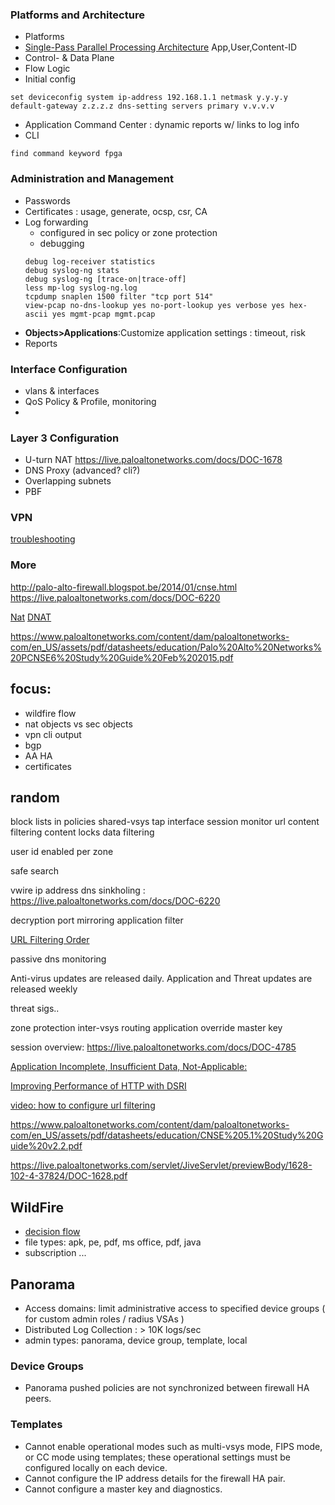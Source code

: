 ### Platforms and Architecture
- Platforms
- [Single-Pass Parallel Processing Architecture](http://www.paloguard.com/SP3-Architecture.asp)
    App,User,Content-ID
- Control- & Data Plane
- Flow Logic
- Initial config 
```
set deviceconfig system ip-address 192.168.1.1 netmask y.y.y.y default-gateway z.z.z.z dns-setting servers primary v.v.v.v
```
- Application Command Center : dynamic reports w/ links to log info
- CLI
```
find command keyword fpga
```
### Administration and Management
- Passwords
- Certificates : usage, generate, ocsp, csr, CA
- Log forwarding 
    - configured in sec policy or zone protection
    - debugging
    ```
    debug log-receiver statistics
    debug syslog-ng stats
    debug syslog-ng [trace-on|trace-off]
    less mp-log syslog-ng.log
    tcpdump snaplen 1500 filter "tcp port 514"
    view-pcap no-dns-lookup yes no-port-lookup yes verbose yes hex-ascii yes mgmt-pcap mgmt.pcap 
    ```
- __Objects>Applications__:Customize application settings : timeout, risk
- Reports

### Interface Configuration
- vlans & interfaces
- QoS Policy & Profile, monitoring
- 

### Layer 3 Configuration

- U-turn NAT https://live.paloaltonetworks.com/docs/DOC-1678
- DNS Proxy (advanced? cli?)
- Overlapping subnets
- PBF

### VPN
[troubleshooting](https://live.paloaltonetworks.com/docs/DOC-3671)

### More
http://palo-alto-firewall.blogspot.be/2014/01/cnse.html
https://live.paloaltonetworks.com/docs/DOC-6220


[Nat](https://live.paloaltonetworks.com/servlet/JiveServlet/previewBody/1517-102-7-11647/Understanding_NAT-4.1-RevC.pdf)
[DNAT](https://live.paloaltonetworks.com/videos/1550)


https://www.paloaltonetworks.com/content/dam/paloaltonetworks-com/en_US/assets/pdf/datasheets/education/Palo%20Alto%20Networks%20PCNSE6%20Study%20Guide%20Feb%202015.pdf


## focus:
- wildfire flow
- nat objects vs sec objects
- vpn cli output
- bgp
- AA HA
- certificates


## random
block lists in policies
shared-vsys
tap interface
session monitor
url content filtering
content locks
data filtering

user id enabled per zone

safe search

vwire ip address
dns sinkholing : https://live.paloaltonetworks.com/docs/DOC-6220

decryption port mirroring
application filter


[URL Filtering Order](https://live.paloaltonetworks.com/docs/DOC-2731)

passive dns monitoring

Anti-virus updates are released daily. Application and Threat updates are released weekly

threat sigs..

zone protection
inter-vsys routing
application override
master key

session overview: https://live.paloaltonetworks.com/docs/DOC-4785

[Application Incomplete, Insufficient Data, Not-Applicable: ](https://live.paloaltonetworks.com/docs/DOC-1549)

[Improving Performance of HTTP with DSRI](https://live.paloaltonetworks.com/docs/DOC-5996)

[video: how to configure url filtering](https://live.paloaltonetworks.com/docs/DOC-9549)

https://www.paloaltonetworks.com/content/dam/paloaltonetworks-com/en_US/assets/pdf/datasheets/education/CNSE%205.1%20Study%20Guide%20v2.2.pdf

https://live.paloaltonetworks.com/servlet/JiveServlet/previewBody/1628-102-4-37824/DOC-1628.pdf


## WildFire
- [decision flow](https://www.paloaltonetworks.com/documentation/60/wildfire/wf_admin/wildfire-overview/about-wildfire.html)
- file types: apk, pe, pdf, ms office, pdf, java
- subscription ...

## Panorama
- Access domains: limit administrative access to specified device groups ( for custom admin roles / radius VSAs )
- Distributed Log Collection : > 10K logs/sec
- admin types: panorama, device group, template, local

### Device Groups 
- Panorama pushed policies are not synchronized between firewall HA peers.

### Templates
- Cannot enable operational modes such as multi-vsys mode, FIPS mode, or CC mode using templates; these operational settings must be configured locally on each device.
- Cannot configure the IP address details for the firewall HA pair.
- Cannot configure a master key and diagnostics.
